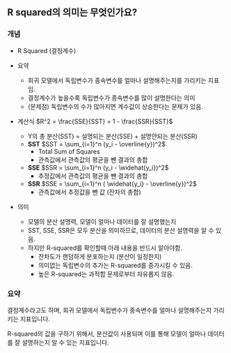 ## **R squared의 의미는 무엇인가요?**

### **개념**
* R Squared (결정계수)
* 요약
    * 회귀 모델에서 독립변수가 종속변수를 얼마나 설명해주는지를 가리키는 지표임. 
    * 결정계수가 높을수록 독립변수가 종속변수를 많이 설명한다는 의미 
    * (문제점) 독립변수의 수가 많아지면 계수값이 상승한다는 문제가 있음. 
* 계산식
$R^2 =  \frac{SSE}{SST} = 1 -  \frac{SSR}{SST}$
    * Y의 총 분산(SST) = 설명되는 분산(SSE) + 설명안되는 분산(SSR)
    * **SST**
        $SST =  \sum_{i=1}^n (y_i - \overline{y})^2$
        * Total Sum of Squares
        * 관측값에서 관측값의 평균을 뺀 결과의 총합 
    * **SSE**
        $SSR =  \sum_{i=1}^n (y_i -  \widehat{y_i})^2$
        * 추정값에서 관측값의 평균을 뺀 결과의 총합
    * **SSR**
        $SSE =  \sum_{i=1}^n ( \widehat{y_i} -  \overline{y})^2$
        * 관측값에서 추정값을 뺀 값 (잔차의 총합)

* 의미 
    * 모델의 분산 설명력, 모델이 얼마나 데이터를 잘 설명했는지
    * SST, SSE, SSR은 모두 분산을 의미하므로, 데이터의 분산 설명력을 알 수 있음. 
    * 하지만 R-squared를 확인할때 아래 내용을 반드시 알아야함. 
        * 잔차도가 랜덤하게 분포하는지 (분산이 일정한지)
        * 의미없는 독립변수의 추가는 R-squared를 증가시킬 수 있음. 
        * 높은 R-squared는 과적합 문제로부터 자유롭지 않음. 

### **요약**
결정계수라고도 하며, 회귀 모델에서 독립변수가 종속변수를 얼마나 설명해주는지 가리키는 지표입니다. 

R-squared의 값을 구하기 위해서, 분산값이 사용되며 이를 통해 모델이 얼마나 데이터를 잘 설명하는지 알 수 있는 지표입니다. 